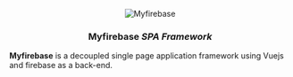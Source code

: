 <p align="center">
	<img src="http://i.imgur.com/eui4MCQ.png" alt="Myfirebase">
</p>

<h3 align="center"><b>Myfirebase</b> <i>SPA Framework</i></h3>

**Myfirebase** is a decoupled single page application framework using Vuejs and firebase as a back-end.

